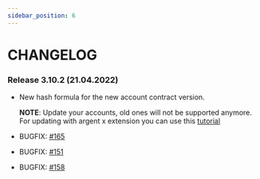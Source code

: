 ```yaml
---
sidebar_position: 6
---
```


# CHANGELOG

### Release 3.10.2 (21.04.2022)

- New hash formula for the new account contract version.

  **NOTE**: Update your accounts, old ones will not be supported anymore. For updating with argent x extension you can use this [tutorial](https://github.com/argentlabs/argent-x/pull/522)

- BUGFIX: [#165](https://github.com/0xs34n/starknet.js/issues/165)
- BUGFIX: [#151](https://github.com/0xs34n/starknet.js/issues/151)
- BUGFIX: [#158](https://github.com/0xs34n/starknet.js/issues/158)
